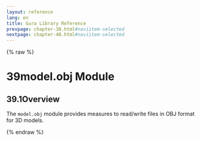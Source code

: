 ```yaml
---
layout: reference
lang: en
title: Gura Library Reference
prevpage: chapter-38.html#naviitem-selected
nextpage: chapter-40.html#naviitem-selected
---
```

{% raw %}
<h1><span class="caption-index-1">39</span>model.obj Module</h1>
<h2><span class="caption-index-2">39.1</span><a name="anchor-39-1"></a>Overview</h2>
<p>
The <code class="highlighter-rouge">model.obj</code> module provides measures to read/write files in OBJ format for 3D models.
</p>
{% endraw %}
